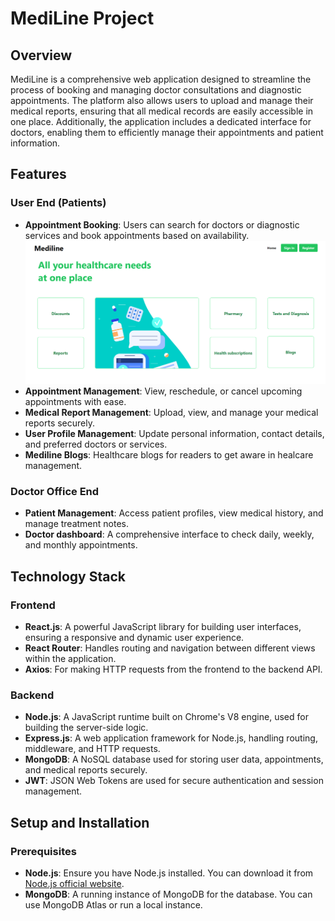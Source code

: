 # MediLine Project

## Overview
MediLine is a comprehensive web application designed to streamline the process of booking and managing doctor consultations and diagnostic appointments. The platform also allows users to upload and manage their medical reports, ensuring that all medical records are easily accessible in one place. Additionally, the application includes a dedicated interface for doctors, enabling them to efficiently manage their appointments and patient information.

## Features

### User End (Patients)
- **Appointment Booking**: Users can search for doctors or diagnostic services and book appointments based on availability.
![MediLine Logo](./mediline1.png)
- **Appointment Management**: View, reschedule, or cancel upcoming appointments with ease.
- **Medical Report Management**: Upload, view, and manage your medical reports securely.
- **User Profile Management**: Update personal information, contact details, and preferred doctors or services.
- **Mediline Blogs**: Healthcare blogs for readers to get aware in healcare management.

### Doctor Office End
- **Patient Management**: Access patient profiles, view medical history, and manage treatment notes.
- **Doctor dashboard**: A comprehensive interface to check daily, weekly, and monthly appointments.

## Technology Stack

### Frontend
- **React.js**: A powerful JavaScript library for building user interfaces, ensuring a responsive and dynamic user experience.
- **React Router**: Handles routing and navigation between different views within the application.
- **Axios**: For making HTTP requests from the frontend to the backend API.

### Backend
- **Node.js**: A JavaScript runtime built on Chrome's V8 engine, used for building the server-side logic.
- **Express.js**: A web application framework for Node.js, handling routing, middleware, and HTTP requests.
- **MongoDB**: A NoSQL database used for storing user data, appointments, and medical reports securely.
- **JWT**: JSON Web Tokens are used for secure authentication and session management.

## Setup and Installation

### Prerequisites
- **Node.js**: Ensure you have Node.js installed. You can download it from [Node.js official website](https://nodejs.org/).
- **MongoDB**: A running instance of MongoDB for the database. You can use MongoDB Atlas or run a local instance.



